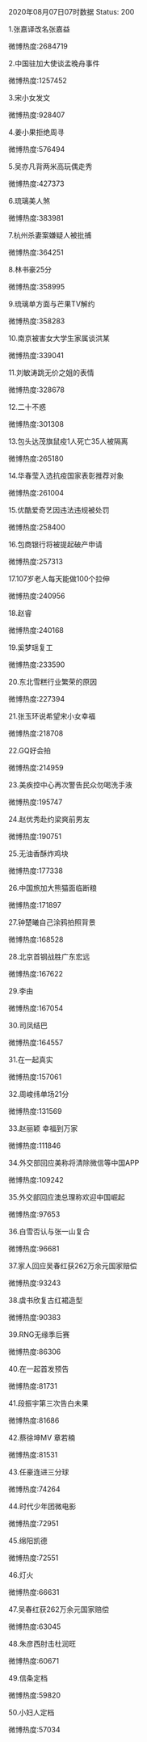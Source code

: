 2020年08月07日07时数据
Status: 200

1.张嘉译改名张嘉益

微博热度:2684719

2.中国驻加大使谈孟晚舟事件

微博热度:1257452

3.宋小女发文

微博热度:928407

4.姜小果拒绝周寻

微博热度:576494

5.吴亦凡背两米高玩偶走秀

微博热度:427373

6.琉璃美人煞

微博热度:383981

7.杭州杀妻案嫌疑人被批捕

微博热度:364251

8.林书豪25分

微博热度:358995

9.琉璃单方面与芒果TV解约

微博热度:358283

10.南京被害女大学生家属谈洪某

微博热度:339041

11.刘敏涛跳无价之姐的表情

微博热度:328678

12.二十不惑

微博热度:301308

13.包头达茂旗鼠疫1人死亡35人被隔离

微博热度:265180

14.华春莹入选抗疫国家表彰推荐对象

微博热度:261004

15.优酷爱奇艺因违法违规被处罚

微博热度:258400

16.包商银行将被提起破产申请

微博热度:257313

17.107岁老人每天能做100个拉伸

微博热度:240956

18.赵睿

微博热度:240168

19.奚梦瑶复工

微博热度:233590

20.东北雪糕行业繁荣的原因

微博热度:227394

21.张玉环说希望宋小女幸福

微博热度:218708

22.GQ好会拍

微博热度:214959

23.美疾控中心再次警告民众勿喝洗手液

微博热度:195747

24.赵优秀赴约梁爽前男友

微博热度:190751

25.无油香酥炸鸡块

微博热度:177338

26.中国旅加大熊猫面临断粮

微博热度:171897

27.钟楚曦自己涂鸦拍照背景

微博热度:168528

28.北京首钢战胜广东宏远

微博热度:167622

29.李由

微博热度:167054

30.司凤结巴

微博热度:164557

31.在一起真实

微博热度:157061

32.周峻纬单场21分

微博热度:131569

33.赵丽颖 幸福到万家

微博热度:111846

34.外交部回应美称将清除微信等中国APP

微博热度:109242

35.外交部回应澳总理称欢迎中国崛起

微博热度:97653

36.白雪否认与张一山复合

微博热度:96681

37.家人回应吴春红获262万余元国家赔偿

微博热度:93243

38.虞书欣复古红裙造型

微博热度:90383

39.RNG无缘季后赛

微博热度:86306

40.在一起首发预告

微博热度:81731

41.段振宇第三次告白未果

微博热度:81686

42.蔡徐坤MV 章若楠

微博热度:81531

43.任豪连进三分球

微博热度:74264

44.时代少年团微电影

微博热度:72951

45.绵阳凯德

微博热度:72551

46.灯火

微博热度:66631

47.吴春红获262万余元国家赔偿

微博热度:63045

48.朱彦西肘击杜润旺

微博热度:60671

49.信条定档

微博热度:59820

50.小妇人定档

微博热度:57034

